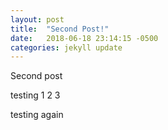 ```yaml
---
layout: post
title:  "Second Post!"
date:   2018-06-18 23:14:15 -0500
categories: jekyll update
---
```


Second post

testing 1 2 3

testing again